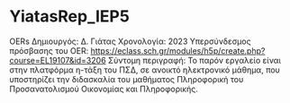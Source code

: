 # YiatasRep_IEP5
OERs
Δημιουργός: Δ. Γιάτας 
Χρονολογία: 2023 
Υπερσύνδεσμος πρόσβασης του OER: https://eclass.sch.gr/modules/h5p/create.php?course=EL19107&id=3206
Σύντομη περιγραφή: Το παρόν εργαλείο είναι στην πλατφόρμα η-τάξη του ΠΣΔ, σε ανοικτό ηλεκτρονικό μάθημα, που υποστηρίζει την διδασκαλία του μαθήματος Πληροφορική του Προσανατολισμού Οικονομίας και Πληροφορικής.
